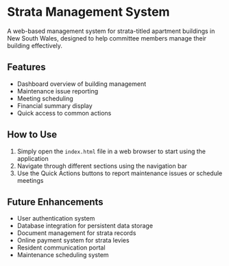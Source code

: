 # Strata Management System

A web-based management system for strata-titled apartment buildings in New South Wales, designed to help committee members manage their building effectively.

## Features

- Dashboard overview of building management
- Maintenance issue reporting
- Meeting scheduling
- Financial summary display
- Quick access to common actions

## How to Use

1. Simply open the `index.html` file in a web browser to start using the application
2. Navigate through different sections using the navigation bar
3. Use the Quick Actions buttons to report maintenance issues or schedule meetings

## Future Enhancements

- User authentication system
- Database integration for persistent data storage
- Document management for strata records
- Online payment system for strata levies
- Resident communication portal
- Maintenance scheduling system
